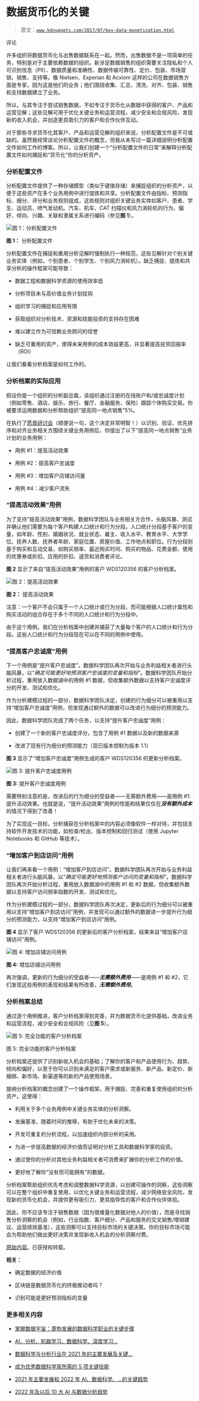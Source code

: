 # 数据货币化的关键

> 原文：[`www.kdnuggets.com/2017/07/key-data-monetization.html`](https://www.kdnuggets.com/2017/07/key-data-monetization.html)

评论

许多组织将数据货币化与出售数据联系在一起。然而，出售数据不是一项简单的任务，特别是对于主要依赖数据的组织。新涉足数据销售的组织需要关注隐私和个人可识别信息（PII）、数据质量和准确性、数据传输可靠性、定价、包装、市场营销、销售、支持等。像 Nielsen、Experian 和 Acxiom 这样的公司在数据销售方面是专家，因为这是他们的业务；他们围绕收集、汇总、清洗、对齐、包装、销售和支持数据建立了业务。

所以，与其专注于尝试销售数据，不如专注于货币化从数据中获得的客户、产品和运营见解；这些见解可用于优化关键业务和运营流程，减少安全和合规风险，发现新的收入机会，并创造更具吸引力的客户和合作伙伴互动。

对于那些寻求货币化其客户、产品和运营见解的组织来说，分析配置文件是不可或缺的。虽然我经常谈论分析配置文件的概念，但我从未写过一篇详细说明分析配置文件如何工作的博客。所以，让我们创建一个“分析配置文件的日常”来解释分析配置文件如何捕捉和“货币化”你的分析资产。

### 分析配置文件

分析配置文件提供了一种存储模型（类似于键值存储）来捕捉组织的分析资产，以便于这些资产在多个业务用例中进行提炼和共享。分析配置文件由指标、预测指标、细分、评分和业务规则组成，这些规则对组织关键业务实体如客户、患者、学生、运动员、喷气发动机、汽车、机车、CAT 扫描仪和风力涡轮机的行为、偏好、倾向、兴趣、关联和隶属关系进行编码（参见**图 1**）。

![图 1：分析配置文件](img/59baff1d6ecb9e5d8eb42ebf10bfa0c3.png)

**图 1：** 分析配置文件

分析配置文件在捕捉和重用分析见解时强制执行一种规范，这些见解针对个别关键业务实体（例如，个别患者、个别学生、个别风力涡轮机）。缺乏捕捉、提炼和共享分析的操作框架可能导致：

+   数据工程和数据科学资源的使用效率低

+   分析项目未与高价值业务计划挂钩

+   组织学习的捕捉和应用有限

+   获取组织对分析技术、资源和技能投资的支持存在困难

+   难以建立作为可信赖业务顾问的信誉

+   缺乏可重用的资产，使得未来用例的成本效益更高，并显著提高投资回报率（ROI）

让我们看看分析档案是如何工作的。

### 分析档案的实际应用

假设你是一个组织的分析副总裁，该组织通过注册的在线账户和/或忠诚度计划（例如零售、酒店、娱乐、旅行、餐厅、金融服务、保险）跟踪个体购买交易。你被要求运用数据和分析帮助组织“提高同一地点销售”5%。

在执行了[愿景研讨会](http://www.emc.com/en-us/services/professional-services/big-data-vision-workshop.htm#accordion4=0)（顺便说一句，这个决定非常明智！）以识别、验证、优先排序和对齐业务相关方围绕关键业务用例后，你提出了以下“提高同一地点销售”业务计划的业务用例：

+   用例 #1：提高活动效果

+   用例 #2：提高客户忠诚度

+   用例 #3：增加客户店铺访问量

+   用例 #4：减少客户流失

### “提高活动效果”用例

为了支持“提高活动效果”用例，数据科学团队与业务相关方合作，头脑风暴、测试并确认他们需要为每个客户构建人口统计和行为分段。人口统计分段基于客户的变量，如年龄、性别、婚姻状况、就业状态、雇主、收入水平、教育水平、大学学位、抚养人数、抚养者年龄、家庭位置、房屋价值、工作地点和职位。行为分段则基于购买和互动交易，如购买频率、最近购买时间、购买的物品、花费金额、使用的优惠券或折扣、应用的折扣、退货和消费者评论。

**图 2** 显示了来自“提高活动效果”用例的客户 WDS120356 的客户分析档案。

![图 2：提高活动效果](img/29ab5ec9e396b94d1a97052c12c88c32.png)

**图 2：** 提高活动效果

注意：一个客户不会只属于一个人口统计或行为分段，而可能根据人口统计属性和购买活动的组合存在于多个不同的人口统计和行为分段中。

由于这个用例，我们在分析档案中创建并捕获了大量每个客户的人口统计和行为分段。这些人口统计和行为分段现在可以在不同的用例中使用。

### “提高客户忠诚度”用例

下一个用例是“提升客户忠诚度”。数据科学团队再次开始与业务利益相关者进行头脑风暴，以“*确定可能更好地预测客户忠诚度的变量和指标*”。数据科学团队开始分析过程，重用放入数据湖中的用例 #1 数据，但收集额外数据以支持客户忠诚度评分的开发、测试和优化。

作为分析建模过程的一部分，数据科学团队决定，创建的行为细分可以被重用以支持“增加客户忠诚度”用例，但发现通过额外的数据可以改进行为细分的预测能力。

因此，数据科学团队完成了两个任务，以支持“提升客户忠诚度”用例：

+   创建了一个新的客户忠诚度评分，包含了用例 #1 数据以及新的数据来源

+   改进了现有行为细分的预测能力（现已版本控制为版本 1.1）

**图 3** 显示了“增加客户忠诚度”用例生成的客户 WDS120356 的更新分析档案。

![图 3: 提升客户忠诚度用例](img/919ac3834c1f817a911289090969ea47.png)

**图 3:** 提升客户忠诚度用例

需要特别注意的是，改进后的行为细分的受益者——无需额外费用——是用例 #1: 提升活动效果。也就是说，“提升活动效果”用例的性能和结果仅仅在***没有额外成本***的情况下得到了改善！

为了实现这一目标，分析捕获在分析档案中的内容必须像软件一样对待，并包括支持软件开发技术的功能，如检查/检出、版本控制和回归测试（使用 Jupyter Notebooks 和 GitHub 等技术）。

### “增加客户到店访问”用例

让我们再来看一个用例：“增加客户到店访问”。数据科学团队再次开始与业务利益相关者进行头脑风暴，以“*确定可能更好地预测客户访问的变量和指标*”。数据科学团队再次开始分析过程，重用放入数据湖中的用例 #1 和 #2 数据，但收集额外数据以支持客户访问频率指数的开发、测试和优化。

作为分析建模过程的一部分，数据科学团队再次决定，更新后的行为细分可以被重用以支持“增加客户到店访问”用例，并发现可以通过额外的数据进一步提升行为细分的预测能力，以支持“增加客户到店访问”用例。

**图 4** 显示了客户 WDS120356 的更新后的客户分析档案，结果来自“增加客户店铺访问”用例。

![图 4: 增加店铺访问用例](img/92b4147bc773ae69f97eafd267e94e5e.png)

**图 4:** 增加店铺访问用例

再次强调，更新的行为细分的受益者——***无需额外费用***——是用例 #1 和 #2，它们发现这些用例的表现和结果有所改善，***无需额外费用***。

### 分析档案总结

通过逐个用例推进，客户分析档案得到完善，并为数据货币化提供基础，改进业务和运营流程，减少安全和合规风险（见**图 5**）。

![图 5: 完全功能的客户分析档案](img/e41350b8d276c9a61704498b3c1cec76.png)

图 5: 完全功能的客户分析档案

分析档案还提供了识别新收入机会的基础；了解你的客户和产品使用行为、趋势、倾向和偏好，以至于你可以识别未满足的客户需求或新服务、新产品、新定价、新捆绑、新市场、新渠道等的新的产品使用场景。

接纳分析档案的概念创建了一个操作框架，用于捕捉、完善和重复使用组织的分析资产。这使得：

+   利用关于多个业务用例中关键业务实体的分析洞察。

+   发展基准，随着时间的推移，有助于优化未来的决策。

+   开发可重复的分析流程，以加速组织内部分析的采用。

+   为进一步提高数据的经济价值而证明对分析工具和数据科学家的投资。

+   通过使你的分析对其他业务利益相关者可消费来扩展你的分析工作的价值。

+   更好地了解你“没有但可能拥有”的数据。

分析档案帮助组织优先考虑和调整数据科学资源，以创建可操作的洞察，这些洞察可以在整个组织中重复使用，以优化关键业务和运营流程，减少网络安全风险，发现新的货币化机会，并提供更有吸引力、更具指导性的客户和合作伙伴体验。

因此，你不应该专注于销售数据（因为很难量化数据对他人的价值），而是寻找销售分析洞察的机会（例如，行业指数、客户细分、产品和服务的交叉销售/增销建议、运营绩效基准），这些洞察可以支持目标市场的关键决策。你的目标市场可能会为帮助他们做出更好决策并发现新收入机会的分析洞察付费。

[原始内容](https://infocus.emc.com/william_schmarzo/analytic-profiles-key-data-monetization/)。已获授权转载。

**相关：**

+   确定数据的经济价值

+   区块链是数据货币化的终极推动者吗？

+   识别可能是更好预测指标的变量

### 更多相关内容

+   [掌握数据宇宙：蓬勃发展的数据科学职业的关键步骤](https://www.kdnuggets.com/mastering-the-data-universe-key-steps-to-a-thriving-data-science-career)

+   [AI、分析、机器学习、数据科学、深度学习…](https://www.kdnuggets.com/2021/12/developments-predictions-ai-machine-learning-data-science-research.html)

+   [数据科学与分析行业在 2021 年的主要发展及关键…](https://www.kdnuggets.com/2021/12/developments-predictions-data-science-analytics-industry.html)

+   [成为优秀数据科学家所需的 5 项关键技能](https://www.kdnuggets.com/2021/12/5-key-skills-needed-become-great-data-scientist.html)

+   [2021 年主要发展和 2022 年 AI、数据科学、…的关键趋势](https://www.kdnuggets.com/2021/12/trends-ai-data-science-ml-technology.html)

+   [2022 年及以后 10 大 AI 与数据分析趋势](https://www.kdnuggets.com/2021/12/10-key-ai-trends-for-2022.html)

